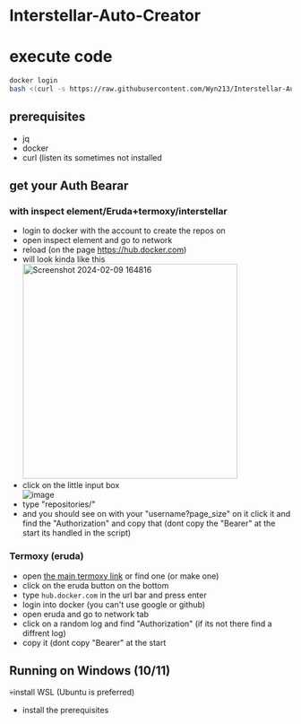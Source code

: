# Interstellar-Auto-Creator

# execute code
```bash
docker login
bash <(curl -s https://raw.githubusercontent.com/Wyn213/Interstellar-Auto-Creator/main/main.sh)
```

## prerequisites

- jq
- docker
- curl (listen its sometimes not installed

## get your Auth Bearar

### with inspect element/Eruda+termoxy/interstellar
- login to docker with the account to create the repos on
- open inspect element and go to network
- reload (on the page https://hub.docker.com)
- will look kinda like this <br><img width="383" alt="Screenshot 2024-02-09 164816" src="https://github.com/Wyn213/Interstellar-Auto-Creator/assets/156633596/9ac0d4d9-fc25-4d18-8e29-5ddf604d1a38">
- click on the little input box <br>![image](https://github.com/Wyn213/Interstellar-Auto-Creator/assets/156633596/46607b12-ed5b-4ab1-8eb4-68217b47d9ef)
- type "repositories/"
- and you should see on with your "username?page_size" on it click it and find the "Authorization" and copy that (dont copy the "Bearer" at the start its handled in the script)
### Termoxy (eruda)
- open [the main termoxy link](https://termoxyfake.vercel.com) or find one (or make one)
- click on the eruda button on the bottom
- type ```hub.docker.com``` in the url bar and press enter
- login into docker (you can't use google or github)
- open eruda and go to network tab
- click on a random log and find "Authorization" (if its not there find a diffrent log)
- copy it (dont copy "Bearer" at the start

## Running on Windows (10/11)

💀install WSL (Ubuntu is preferred)
- install the prerequisites
